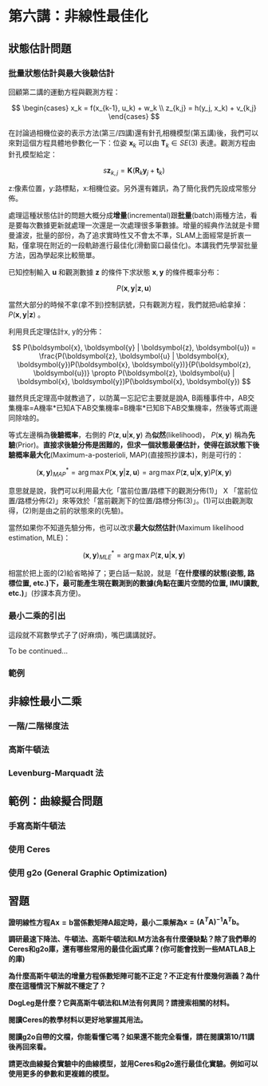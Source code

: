 # 第六講：非線性最佳化

## 狀態估計問題

### 批量狀態估計與最大後驗估計

回顧第二講的運動方程與觀測方程：

$$
\begin{cases}
x_k = f(x_{k-1}, u_k) + w_k \\
z_{k,j} = h(y_j, x_k) + v_{k,j}
\end{cases}
$$

在討論過相機位姿的表示方法(第三/四講)還有針孔相機模型(第五講)後，我們可以來對這個方程具體地參數化一下：位姿 $\boldsymbol{x}_k$ 可以由 $\boldsymbol{T}_k \in SE(3)$ 表達。觀測方程由針孔模型給定：

$$
s\boldsymbol{z}_{k,j} = \boldsymbol{K}(\boldsymbol{R}_k \boldsymbol{y}_j + \boldsymbol{t}_k)
$$

z:像素位置，y:路標點，x:相機位姿。另外還有雜訊，為了簡化我們先設成常態分佈。

處理這種狀態估計的問題大概分成**增量**(incremental)跟**批量**(batch)兩種方法，看是要每次數據更新就處理一次還是一次處理很多筆數據。增量的經典作法就是卡爾曼濾波，批量的部份，為了追求實時性又不會太不準，SLAM上面經常是折衷一點，僅拿現在附近的一段軌跡進行最佳化(滑動窗口最佳化)。本講我們先學習批量方法，因為學起來比較簡單。

已知控制輸入 $\boldsymbol{u}$ 和觀測數據 $\boldsymbol{z}$ 的條件下求狀態 $\boldsymbol{x}, \boldsymbol{y}$ 的條件概率分布：

$$
P(\boldsymbol{x}, \boldsymbol{y} | \boldsymbol{z}, \boldsymbol{u})
$$

當然大部分的時候不拿(拿不到)控制訊號，只有觀測方程，我們就把u給拿掉： $P(\boldsymbol{x}, \boldsymbol{y} | \boldsymbol{z})$ 。

利用貝氏定理估計x, y的分佈：

$$
P(\boldsymbol{x}, \boldsymbol{y} | \boldsymbol{z}, \boldsymbol{u}) = \frac{P(\boldsymbol{z}, \boldsymbol{u} | \boldsymbol{x}, \boldsymbol{y})P(\boldsymbol{x}, \boldsymbol{y})}{P(\boldsymbol{z}, \boldsymbol{u})}
\propto P(\boldsymbol{z}, \boldsymbol{u} | \boldsymbol{x}, \boldsymbol{y})P(\boldsymbol{x}, \boldsymbol{y})
$$

雖然貝氏定理高中就教過了，以防萬一忘記它主要就是說A, B兩種事件中，AB交集機率=A機率\*已知A下AB交集機率=B機率\*已知B下AB交集機率，然後等式兩邊同除啥的。

等式左邊稱為**後驗概率**，右側的 $P(\boldsymbol{z}, \boldsymbol{u} | \boldsymbol{x}, \boldsymbol{y})$ 為**似然**(likelihood)， $P(\boldsymbol{x}, \boldsymbol{y})$ 稱為**先驗**(Prior)。**直接求後驗分佈是困難的，但求一個狀態最優估計，使得在該狀態下後驗概率最大化**(Maximum-a-posterioli, MAP)(直接照抄課本)，則是可行的：

$$
(\boldsymbol{x}, \boldsymbol{y})^*_{MAP} = \arg\max P(\boldsymbol{x}, \boldsymbol{y} | \boldsymbol{z}, \boldsymbol{u}) = \arg\max P(\boldsymbol{z}, \boldsymbol{u} | \boldsymbol{x}, \boldsymbol{y})P(\boldsymbol{x}, \boldsymbol{y})
$$

意思就是說，我們可以利用最大化「當前位置/路標下的觀測分佈(1)」 X 「當前位置/路標分佈(2)」來等效於「當前觀測下的位置/路標分佈(3)」。(1)可以由觀測取得，(2)則是由之前的狀態來的(先驗)。

當然如果你不知道先驗分佈，也可以改求**最大似然估計**(Maximum likelihood estimation, MLE)：

$$
(\boldsymbol{x}, \boldsymbol{y})^*_{MLE} = \arg\max P(\boldsymbol{z}, \boldsymbol{u} | \boldsymbol{x}, \boldsymbol{y})
$$

相當於把上面的(2)給省略掉了；更白話一點說，就是「**在什麼樣的狀態(姿態, 路標位置, etc.)下，最可能產生現在觀測到的數據(角點在圖片空間的位置, IMU讀數, etc.)**」(抄課本真方便)。

### 最小二乘的引出

這段就不寫數學式子了(好麻煩)，嘴巴講講就好。

To be continued...

### 範例

## 非線性最小二乘

### 一階/二階梯度法

### 高斯牛頓法

### Levenburg-Marquadt 法

## 範例：曲線擬合問題

### 手寫高斯牛頓法

### 使用 Ceres

### 使用 g2o (General Graphic Optimization)

## 習題

**證明線性方程$\boldsymbol{Ax}=\boldsymbol{b}$當係數矩陣$\boldsymbol{A}$超定時，最小二乘解為$\boldsymbol{x} = (\boldsymbol{A}^T\boldsymbol{A})^{-1}\boldsymbol{A}^T\boldsymbol{b}。$**

**調研最速下降法、牛頓法、高斯牛頓法和LM方法各有什麼優缺點？除了我們舉的Ceres和g2o庫，還有哪些常用的最佳化函式庫？(你可能會找到一些MATLAB上的庫)**

**為什麼高斯牛頓法的增量方程係數矩陣可能不正定？不正定有什麼幾何涵義？為什麼在這種情況下解就不穩定了？**

**DogLeg是什麼？它與高斯牛頓法和LM法有何異同？請搜索相關的材料。**

**閱讀Ceres的教學材料以更好地掌握其用法。**

**閱讀g2o自帶的文檔，你能看懂它嗎？如果還不能完全看懂，請在閱讀第10/11講後再回來看。**

**請更改曲線擬合實驗中的曲線模型，並用Ceres和g2o進行最佳化實驗。例如可以使用更多的參數和更複雜的模型。**

